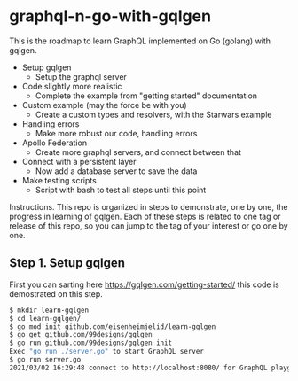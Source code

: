 # graphql-n-go-with-gqlgen
This is the roadmap to learn GraphQL implemented on Go (golang) with gqlgen.

* Setup gqlgen
  * Setup the graphql server
* Code slightly more realistic
  * Complete the example from "getting started" documentation
* Custom example (may the force be with you)
  * Create a custom types and resolvers, with the Starwars example
* Handling errors
  * Make more robust our code, handling errors
* Apollo Federation
  * Create more graphql servers, and connect between that
* Connect with a persistent layer
  * Now add a database server to save the data
* Make testing scripts
  * Script with bash to test all steps until this point


Instructions. This repo is organized in steps to demonstrate, one by one, the progress in learning of gqlgen. Each of these steps is related to one tag or release of this repo, so you can jump to the tag of your interest or go one by one.
## Step 1. Setup gqlgen

First you can sarting here https://gqlgen.com/getting-started/ this code is demostrated on this step.

```bash
$ mkdir learn-gqlgen
$ cd learn-gqlgen/
$ go mod init github.com/eisenheimjelid/learn-gqlgen
$ go get github.com/99designs/gqlgen
$ go run github.com/99designs/gqlgen init
Exec "go run ./server.go" to start GraphQL server
$ go run server.go 
2021/03/02 16:29:48 connect to http://localhost:8080/ for GraphQL playground
```
